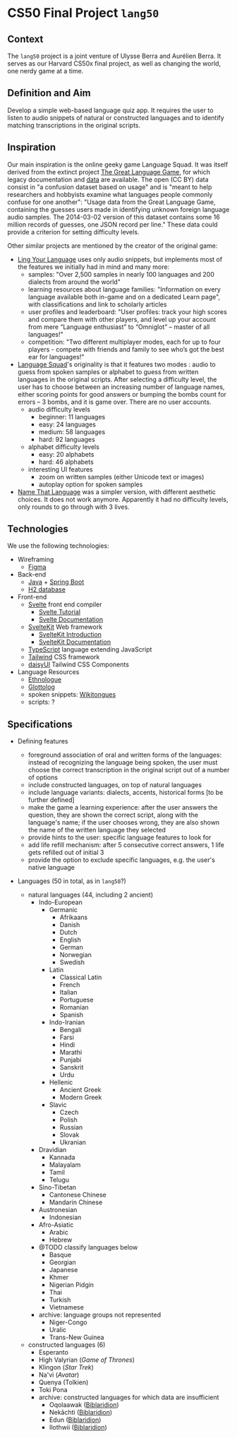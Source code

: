 # CS50 Final Project `lang50`

## Context

The `lang50` project is a joint venture of Ulysse Berra and Aurélien Berra. It serves as our Harvard CS50x final project, as well as changing the world, one nerdy game at a time.

## Definition and Aim

Develop a simple web-based language quiz app. It requires the user to listen to audio snippets of natural or constructed languages and to identify matching transcriptions in the original scripts.

## Inspiration

Our main inspiration is the online geeky game Language Squad. It was itself derived from the extinct project [The Great Language Game](https://greatlanguagegame.com/), for which legacy documentation and [data](https://lars.yencken.org/datasets/great-language-game/) are available. The open (CC BY) data consist in "a confusion dataset based on usage" and is "meant to help researchers and hobbyists examine what languages people commonly confuse for one another": "Usage data from the Great Language Game, containing the guesses users made in identifying unknown foreign language audio samples. The 2014-03-02 version of this dataset contains some 16 million records of guesses, one JSON record per line." These data could provide a criterion for setting difficulty levels.

Other similar projects are mentioned by the creator of the original game:

-   [Ling Your Language](https://lingyourlanguage.com/) uses only audio snippets, but implements most of the features we initially had in mind and many more:
    -   samples: "Over 2,500 samples in nearly 100 languages and 200 dialects from around the world"
    -   learning resources about language families: "Information on every language available both in-game and on a dedicated Learn page", with classifications and link to scholarly articles
    -   user profiles and leaderboard: "User profiles: track your high scores and compare them with other players, and level up your account from mere “Language enthusiast” to “Omniglot” – master of all languages!"
    -   competition: "Two different multiplayer modes, each for up to four players - compete with friends and family to see who’s got the best ear for languages!"
-   [Language Squad](https://www.languagesquad.com/)'s originality is that it features two modes : audio to guess from spoken samples or alphabet to guess from written languages in the original scripts. After selecting a difficulty level, the user has to choose between an increasing number of language names, either scoring points for good answers or bumping the bombs count for errors – 3 bombs, and it is game over. There are no user accounts.
    -   audio difficulty levels
        -   beginner: 11 languages
        -   easy: 24 languages
        -   medium: 58 languages
        -   hard: 92 languages
    -   alphabet difficulty levels
        -   easy: 20 alphabets
        -   hard: 46 alphabets
    -   interesting UI features
        -   zoom on written samples (either Unicode text or images)
        -   autoplay option for spoken samples
-   [Name That Language](https://namethatlanguage.org/) was a simpler version, with different aesthetic choices. It does not work anymore. Apparently it had no difficulty levels, only rounds to go through with 3 lives.

## Technologies

We use the following technologies:

-   Wireframing
    -   [Figma](https://www.figma.com/)
-   Back-end
    -   [Java](https://www.java.com/) + [Spring Boot](https://spring.io/)
    -   [H2 database](http://h2database.com/)
-   Front-end
    -   [Svelte](https://svelte.dev/) front end compiler
        -   [Svelte Tutorial](https://svelte.dev/tutorial/)
        -   [Svelte Documentation](https://svelte.dev/docs)
    -   [SvelteKit](https://kit.svelte.dev/) Web framework
        -   [SvelteKit Introduction](https://learn.svelte.dev/tutorial/introducing-sveltekit)
        -   [SvelteKit Documentation](https://kit.svelte.dev/docs/introduction)
    -   [TypeScript](https://www.typescriptlang.org/) language extending JavaScript
    -   [Tailwind](https://tailwindcss.com/) CSS framework
    -   [daisyUI](https://daisyui.com/) Tailwind CSS Components
-   Language Resources
    -   [Ethnologue](https://www.ethnologue.com/)
    -   [Glottolog](https://glottolog.org/)
    -   spoken snippets: [Wikitongues](https://wikitongues.org/)
    -   scripts: ?

## Specifications

-   Defining features

    -   foreground association of oral and written forms of the languages: instead of recognizing the language being spoken, the user must choose the correct transcription in the original script out of a number of options
    -   include constructed languages, on top of natural languages
    -   include language variants: dialects, accents, historical forms [to be further defined]
    -   make the game a learning experience: after the user answers the question, they are shown the correct script, along with the language's name; if the user chooses wrong, they are also shown the name of the written language they selected
    -   provide hints to the user: specific language features to look for
    -   add life refill mechanism: after 5 consecutive correct answers, 1 life gets refilled out of initial 3
    -   provide the option to exclude specific languages, e.g. the user's native language

-   Languages (50 in total, as in `lang50`?)
    -   natural languages (44, including 2 ancient)
        -   Indo-European
            -   Germanic
                -   Afrikaans
                -   Danish
                -   Dutch
                -   English
                -   German
                -   Norwegian
                -   Swedish
            -   Latin
                -   Classical Latin
                -   French
                -   Italian
                -   Portuguese
                -   Romanian
                -   Spanish
            -   Indo-Iranian
                -   Bengali
                -   Farsi
                -   Hindi
                -   Marathi
                -   Punjabi
                -   Sanskrit
                -   Urdu
            -   Hellenic
                -   Ancient Greek
                -   Modern Greek
            -   Slavic
                -   Czech
                -   Polish
                -   Russian
                -   Slovak
                -   Ukranian
        -   Dravidian
            -   Kannada
            -   Malayalam
            -   Tamil
            -   Telugu
        -   Sino-Tibetan
            -   Cantonese Chinese
            -   Mandarin Chinese
        -   Austronesian
            -   Indonesian
        -   Afro-Asiatic
            -   Arabic
            -   Hebrew
        -   @TODO classify languages below
            -   Basque
            -   Georgian
            -   Japanese
            -   Khmer
            -   Nigerian Pidgin
            -   Thai
            -   Turkish
            -   Vietnamese
        -   archive: language groups not represented
            -   Niger-Congo
            -   Uralic
            -   Trans-New Guinea
    -   constructed languages (6)
        -   Esperanto
        -   High Valyrian (_Game of Thrones_)
        -   Klingon (_Star Trek_)
        -   Na'vi (_Avatar_)
        -   Quenya (Tolkien)
        -   Toki Pona
        -   archive: constructed languages for which data are insufficient
            -   Oqolaawak ([Biblaridion](https://www.youtube.com/channel/UCMjTcpv56G_W0FRIdPHBn4A))
            -   Nekāchti ([Biblaridion](https://www.youtube.com/channel/UCMjTcpv56G_W0FRIdPHBn4A))
            -   Edun ([Biblaridion](https://www.youtube.com/channel/UCMjTcpv56G_W0FRIdPHBn4A))
            -   Ilothwii ([Biblaridion](https://www.youtube.com/channel/UCMjTcpv56G_W0FRIdPHBn4A))
